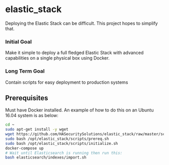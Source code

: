 # elastic_stack

Deploying the Elastic Stack can be difficult. This project hopes to simplify that.

### Initial Goal

Make it simple to deploy a full fledged Elastic Stack with advanced capabilities on a single physical box using Docker.

### Long Term Goal

Contain scripts for easy deployment to production systems

## Prerequisites
Must have Docker installed. An example of how to do this on an Ubuntu 16.04 system is as below:

```bash
cd ~
sudo apt-get install -y wget
wget https://github.com/HASecuritySolutions/elastic_stack/raw/master/scripts/prereq.sh
sudo bash /opt/elastic_stack/scripts/prereq.sh
sudo bash /opt/elastic_stack/scripts/initialize.sh
docker-compose up
# Wait until Elasticsearch is running then run this:
bash elasticsearch/indexes/import.sh
```
